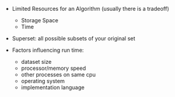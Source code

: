 - Limited Resources for an Algorithm (usually there is a tradeoff)
    - Storage Space
    - Time 
- Superset: all possible subsets of your original set

- Factors influencing run time:
    - dataset size
    - processor/memory speed
    - other processes on same cpu
    - operating system
    - implementation language
    